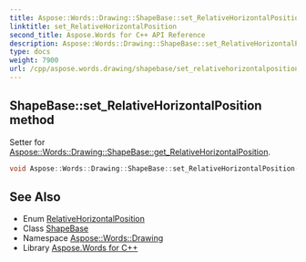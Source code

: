 ```yaml
---
title: Aspose::Words::Drawing::ShapeBase::set_RelativeHorizontalPosition method
linktitle: set_RelativeHorizontalPosition
second_title: Aspose.Words for C++ API Reference
description: Aspose::Words::Drawing::ShapeBase::set_RelativeHorizontalPosition method. Setter for Aspose::Words::Drawing::ShapeBase::get_RelativeHorizontalPosition in C++.
type: docs
weight: 7900
url: /cpp/aspose.words.drawing/shapebase/set_relativehorizontalposition/
---
```

## ShapeBase::set_RelativeHorizontalPosition method


Setter for [Aspose::Words::Drawing::ShapeBase::get_RelativeHorizontalPosition](../get_relativehorizontalposition/).

```cpp
void Aspose::Words::Drawing::ShapeBase::set_RelativeHorizontalPosition(Aspose::Words::Drawing::RelativeHorizontalPosition value)
```

## See Also

* Enum [RelativeHorizontalPosition](../../relativehorizontalposition/)
* Class [ShapeBase](../)
* Namespace [Aspose::Words::Drawing](../../)
* Library [Aspose.Words for C++](../../../)
